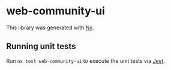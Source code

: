 # web-community-ui

This library was generated with [Nx](https://nx.dev).

## Running unit tests

Run `nx test web-community-ui` to execute the unit tests via [Jest](https://jestjs.io).
